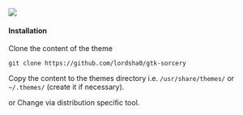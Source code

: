 
![](Art/preview.png)

#### Installation

Clone the content of the theme
```
git clone https://github.com/lordsha0/gtk-sorcery
```

Copy the content to the themes directory i.e. `/usr/share/themes/` or `~/.themes/` (create it if necessary).

or Change via distribution specific tool.

